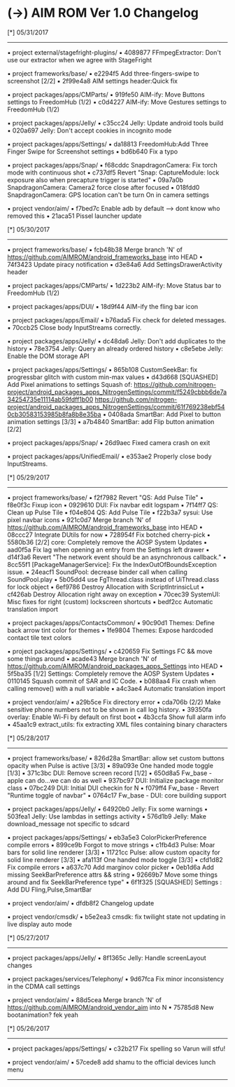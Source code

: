 
 (->) AIM ROM Ver 1.0 Changelog
 ====================================== 


 [*] 05/31/2017
  *******************    


 ▪ project external/stagefright-plugins/
 ▪ 4089877 FFmpegExtractor: Don't use our extractor when we agree with StageFright

 ▪ project frameworks/base/
 ▪ e2294f5 Add three-fingers-swipe to screenshot [2/2]
 ▪ 2f99e4a8 AIM settings header:Quick fix

 ▪ project packages/apps/CMParts/
 ▪ 919fe50 AIM-ify: Move Buttons settings to FreedomHub (1/2)
 ▪ c0d4227 AIM-ify: Move Gestures settings to FreedomHub (1/2)

 ▪ project packages/apps/Jelly/
 ▪ c35cc24 Jelly: Update android tools build
 ▪ 020a697 Jelly: Don't accept cookies in incognito mode

 ▪ project packages/apps/Settings/
 ▪ da18813 FreedomHub:Add Three Finger Swipe for Screenshot settings
 ▪ bd6b640 Fix a typo

 ▪ project packages/apps/Snap/
 ▪ f68cddc SnapdragonCamera: Fix torch mode with continuous shot
 ▪ c737df5 Revert "Snap: CaptureModule: lock exposure also when precapture trigger is started"
 ▪ 09a7a0b SnapdragonCamera: Camera2 force close after focused
 ▪ 018fdd0 SnapdragonCamera: GPS location can't be turn On in camera settings

 ▪ project vendor/aim/
 ▪ f7bed7c Enable adb by default --> dont know  who removed this
 ▪ 21aca51 Pissel launcher update

 [*] 05/30/2017
  *******************    


 ▪ project frameworks/base/
 ▪ fcb48b38 Merge branch 'N' of https://github.com/AIMROM/android_frameworks_base into HEAD
 ▪ 74f3423 Update piracy notification
 ▪ d3e84a6 Add SettingsDrawerActivity header

 ▪ project packages/apps/CMParts/
 ▪ 1d223b2 AIM-ify: Move Status bar to FreedomHub (1/2)

 ▪ project packages/apps/DUI/
 ▪ 18d9f44 AIM-ify the fling bar icon

 ▪ project packages/apps/Email/
 ▪ b76ada5 Fix check for deleted messages.
 ▪ 70ccb25 Close body InputStreams correctly.

 ▪ project packages/apps/Jelly/
 ▪ dc48da6 Jelly: Don't add duplicates to the history
 ▪ 78e3754 Jelly: Query an already ordered history
 ▪ c8e5ebe Jelly: Enable the DOM storage API

 ▪ project packages/apps/Settings/
 ▪ 865b108 CustomSeekBar: fix progressbar glitch with custom min-max values
 ▪ d43d668 [SQUASHED] Add Pixel animations to settings Squash of: https://github.com/nitrogen-project/android_packages_apps_NitrogenSettings/commit/f5249cbbb6de7a34254735e11114ab59fdff1b00 https://github.com/nitrogen-project/android_packages_apps_NitrogenSettings/commit/61f769238ebf540cb30583153985b8fa8b8e35ba
 ▪ 0408ada SmartBar: Add Pixel to button animation settings [3/3]
 ▪ a7b4840 SmartBar: add Flip button animation [2/2]

 ▪ project packages/apps/Snap/
 ▪ 26d9aec Fixed camera crash on exit

 ▪ project packages/apps/UnifiedEmail/
 ▪ e353ae2 Properly close body InputStreams.

 [*] 05/29/2017
  *******************    


 ▪ project frameworks/base/
 ▪ f2f7982 Revert "QS: Add Pulse Tile"
 ▪ f8e0f3c Fixup icon
 ▪ 0929610 DUI: Fix navbar edit logspam
 ▪ 7f14ff7 QS: Clean up Pulse Tile
 ▪ f04e804 QS: Add Pulse Tile
 ▪ f22b3a7 sysui: Use pixel navbar icons
 ▪ 921c0d7 Merge branch 'N' of https://github.com/AIMROM/android_frameworks_base into HEAD
 ▪ 08ccc27 Integrate DUtils for now
 ▪ 728954f Fix botched cherry-pick
 ▪ 5580b36 [2/2] core: Completely remove the AOSP System Updates
 ▪ aad0f5a Fix lag when opening an entry from the Settings left drawer
 ▪ d14f3a6 Revert "The network event should be an asynchronous callback."
 ▪ 8cc55f1 [PackageManagerService]: Fix the IndexOutOfBoundsException issue.
 ▪ 24eacf1 SoundPool: decrease binder call when calling SoundPool.play
 ▪ 5b05dd4 use FgThread.class instead of UiThread.class for lock object
 ▪ 6ef9786 Destroy Allocation with ScriptIntrinsicLut
 ▪ cf426ab Destroy Allocation right away on exception
 ▪ 70cec39 SystemUI: Misc fixes for right (custom) lockscreen shortcuts
 ▪ bedf2cc Automatic translation import

 ▪ project packages/apps/ContactsCommon/
 ▪ 90c90d1 Themes: Define back arrow tint color for themes
 ▪ 1fe9804 Themes: Expose hardcoded contact tile text colors

 ▪ project packages/apps/Settings/
 ▪ c420659 Fix Settings FC && move some things around
 ▪ acade43 Merge branch 'N' of https://github.com/AIMROM/android_packages_apps_Settings into HEAD
 ▪ 5f5ba35 [1/2] Settings: Completely remove the AOSP System Updates
 ▪ 0110145 Squash commit of SAR and IC Code.
 ▪ b088aa4 Fix crash when calling remove() with a null variable
 ▪ a4c3ae4 Automatic translation import

 ▪ project vendor/aim/
 ▪ a29b5ce Fix directory error
 ▪ cda706b (2/2) Make sensitive phone numbers not to be shown in call log history.
 ▪ 39350fa overlay: Enable Wi-Fi by default on first boot
 ▪ 4b3ccfa Show full alarm info
 ▪ 45aa1c9 extract_utils: fix extracting XML files containing binary characters

 [*] 05/28/2017
  *******************    


 ▪ project frameworks/base/
 ▪ 826d28a SmartBar: allow set custom buttons opacity when Pulse is active [3/3]
 ▪ 89a093e One handed mode toggle [1/3]
 ▪ 371c3bc DUI: Remove screen record [1/2]
 ▪ 650d8a5 Fw_base - apple can do...we can do as well
 ▪ 937bc97 DUI: Initialize package monitor class
 ▪ 07bc249 DUI: Initial DUI checkin for N
 ▪ f079ff4 Fw_base - Revert "Runtime toggle of navbar"
 ▪ 0764c17 Fw_base - DUI: core building support

 ▪ project packages/apps/Jelly/
 ▪ 64920b0 Jelly: Fix some warnings
 ▪ 503fea1 Jelly: Use lambdas in settings activity
 ▪ 576d1b9 Jelly: Make download_message not specific to sdcard

 ▪ project packages/apps/Settings/
 ▪ eb3a5e3 ColorPickerPreference compile errors
 ▪ 899ce9b Forgot to move strings
 ▪ c1fb4d3 Pulse: Moar bars for solid line renderer [3/3]
 ▪ 11721cc Pulse: allow custom opacity for solid line renderer [3/3]
 ▪ afa113f One handed mode toggle [3/3]
 ▪ cfd1d82 Fix compile errors
 ▪ a637c70 Add marginov color picker
 ▪ 0eb1d6a Add missing SeekBarPreference attrs && string
 ▪ 92669b7 Move some things around and fix SeekBarPreference type"
 ▪ 6f1f325 [SQUASHED] Settings : Add DU Fling,Pulse,SmartBar

 ▪ project vendor/aim/
 ▪ dfdb8f2 Changelog update

 ▪ project vendor/cmsdk/
 ▪ b5e2ea3 cmsdk: fix twilight state not updating in live display auto mode

 [*] 05/27/2017
  *******************    


 ▪ project packages/apps/Jelly/
 ▪ 8f1365c Jelly: Handle screenLayout changes

 ▪ project packages/services/Telephony/
 ▪ 9d67fca Fix minor inconsistency in the CDMA call settings

 ▪ project vendor/aim/
 ▪ 88d5cea Merge branch 'N' of https://github.com/AIMROM/android_vendor_aim into N
 ▪ 75785d8 New bootanimation? fek yeah

 [*] 05/26/2017
  *******************    


 ▪ project packages/apps/Settings/
 ▪ c32b217 Fix spelling so Varun will stfu!

 ▪ project vendor/aim/
 ▪ 57cede8 add shamu to the official devices lunch menu

---------------------------------------------------------

